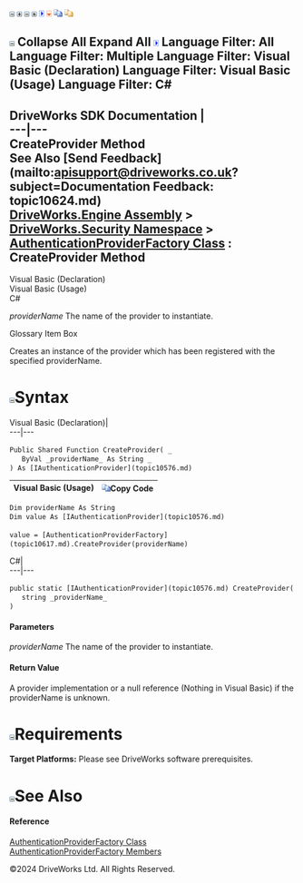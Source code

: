 ![](dotnetimages/collapse.gif) ![](dotnetimages/expand.gif) ![](dotnetimages/collapse.gif) ![](dotnetimages/expand.gif) ![](dotnetimages/drpdown.gif) ![](dotnetimages/drpdown_orange.gif) ![](dotnetimages/copycode.gif) ![](dotnetimages/copycodeHighlight.gif)

![](dotnetimages/collapse.gif) Collapse All Expand All ![](dotnetimages/drpdown.gif) Language Filter: All  Language Filter: Multiple  Language Filter: Visual Basic (Declaration) Language Filter: Visual Basic (Usage) Language Filter: C#  
---  
DriveWorks SDK Documentation  |   
---|---  
CreateProvider Method   
See Also [Send Feedback](mailto:apisupport@driveworks.co.uk?subject=Documentation Feedback: topic10624.md)  
[DriveWorks.Engine Assembly](topic2156.md) > [DriveWorks.Security Namespace](topic10574.md) > [AuthenticationProviderFactory Class](topic10617.md) : CreateProvider Method  
---  
  
Visual Basic (Declaration)    
Visual Basic (Usage)    
C# 

_providerName_
    The name of the provider to instantiate.

Glossary Item Box

Creates an instance of the provider which has been registered with the specified providerName. 

# ![](dotnetimages/collapse.gif)Syntax

Visual Basic (Declaration)|   
---|---  
      
    
    Public Shared Function CreateProvider( _
       ByVal _providerName_ As String _
    ) As [IAuthenticationProvider](topic10576.md)  
  
Visual Basic (Usage)| ![](dotnetimages/copycode.gif)Copy Code  
---|---  
      
    
    Dim providerName As String
    Dim value As [IAuthenticationProvider](topic10576.md)
     
    value = [AuthenticationProviderFactory](topic10617.md).CreateProvider(providerName)  
  
C#|   
---|---  
      
    
    public static [IAuthenticationProvider](topic10576.md) CreateProvider( 
       string _providerName_
    )  
  
#### Parameters

 _providerName_
    The name of the provider to instantiate.

#### Return Value

A provider implementation or a null reference (Nothing in Visual Basic) if the providerName is unknown.

# ![](dotnetimages/collapse.gif)Requirements

**Target Platforms:** Please see DriveWorks software prerequisites.

# ![](dotnetimages/collapse.gif)See Also

#### Reference

[AuthenticationProviderFactory Class](topic10617.md)   
[AuthenticationProviderFactory Members](topic10618.md)

©2024 DriveWorks Ltd. All Rights Reserved.
